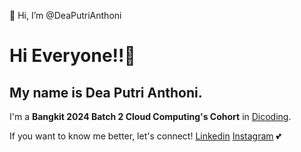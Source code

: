  👋 Hi, I’m @DeaPutriAnthoni
# Hi Everyone!!👋 

## My name is **Dea Putri Anthoni**.<br>

I'm a **Bangkit 2024 Batch 2 Cloud Computing's Cohort** in [Dicoding](https://www.dicoding.com/).<br>

If you want to know me better, let's connect! [Linkedin](https://www.linkedin.com/in/deaputrianthoni/) [Instagram]([https://www.instagram.com/deapxtri/](https://www.instagram.com/deapxtri?igsh=MWc1eGhjNWRoZzA0eA%3D%3D&utm_source=qr)) 💕

<!---
DeaPutriAnthoni/DeaPutriAnthoni is a ✨ special ✨ repository because its `README.md` (this file) appears on your GitHub profile.
You can click the Preview link to take a look at your changes.
--->
